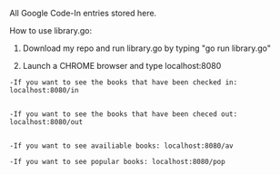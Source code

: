 All Google Code-In entries stored here.

How to use library.go:

  1) Download my repo and run library.go by typing "go run library.go"
  
  2. Launch a CHROME browser and type localhost:8080
    
    
    -If you want to see the books that have been checked in: localhost:8080/in
    
    
    -If you want to see the books that have been checed out: localhost:8080/out
    
    
    -If you want to see availiable books: localhost:8080/av
    
    -If you want to see popular books: localhost:8080/pop
